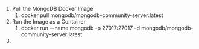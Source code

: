 1. Pull the MongoDB Docker Image
   1. docker pull mongodb/mongodb-community-server:latest
2. Run the Image as a Container
   1. docker run --name mongodb -p 27017:27017 -d mongodb/mongodb-community-server:latest
3. 
